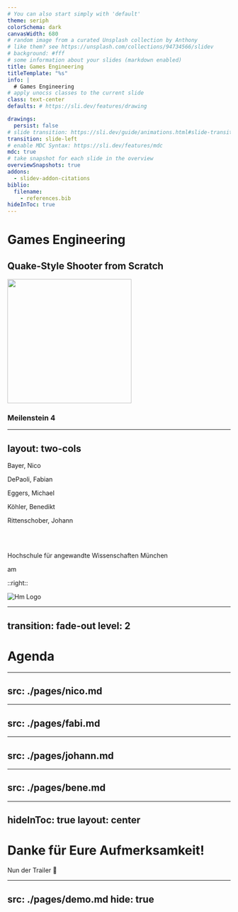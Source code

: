 ```yaml
---
# You can also start simply with 'default'
theme: seriph
colorSchema: dark
canvasWidth: 680
# random image from a curated Unsplash collection by Anthony
# like them? see https://unsplash.com/collections/94734566/slidev
# background: #fff
# some information about your slides (markdown enabled)
title: Games Engineering
titleTemplate: "%s"
info: |
  # Games Engineering
# apply unocss classes to the current slide
class: text-center
defaults: # https://sli.dev/features/drawing

drawings:
  persist: false
# slide transition: https://sli.dev/guide/animations.html#slide-transitions
transition: slide-left
# enable MDC Syntax: https://sli.dev/features/mdc
mdc: true
# take snapshot for each slide in the overview
overviewSnapshots: true
addons:
  - slidev-addon-citations
biblio:
  filename:
    - references.bib
hideInToc: true
---
```


# Games Engineering
## Quake-Style Shooter from Scratch

<img src="/img/titlescreen.png" style="width: 280px; margin: 0 auto;">

### Meilenstein 4

<!--
The last comment block of each slide will be treated as slide notes. It will be visible and editable in Presenter Mode along with the slide. [Read more in the docs](https://sli.dev/guide/syntax.html#notes)
-->
---
layout: two-cols
---

Bayer, Nico

DePaoli, Fabian

Eggers, Michael

Köhler, Benedikt

Rittenschober, Johann

<br/>
<br/>

Hochschule für angewandte Wissenschaften München

<span>am <Today/></span>

::right::


<div class="flex justify-end">
<div class="w-30">

![Hm Logo](/img/hm-logo.png)

</div>
</div>

---
transition: fade-out
level: 2
---

# Agenda

<Toc maxDepth="1"/>

---
src: ./pages/nico.md
---

---
src: ./pages/fabi.md
---

---
src: ./pages/johann.md
---

---
src: ./pages/bene.md
---

---
hideInToc: true
layout: center
---

# Danke für Eure Aufmerksamkeit!

Nun der Trailer 👀



---
src: ./pages/demo.md
hide: true
---
